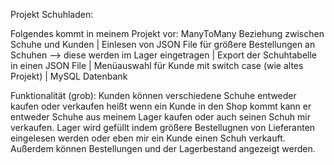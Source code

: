 Projekt Schuhladen:

Folgendes kommt in meinem Projekt vor: 
ManyToMany Beziehung zwischen Schuhe und Kunden | Einlesen von JSON File für größere Bestellungen an Schuhen --> diese werden im Lager eingetragen | Export der Schuhtabelle in einen JSON File | Menüauswahl für Kunde mit switch case (wie altes Projekt) |  MySQL Datenbank

Funktionalität (grob): Kunden können verschiedene Schuhe entweder kaufen oder verkaufen heißt wenn ein Kunde in den Shop kommt kann er entweder Schuhe aus meinem Lager kaufen oder auch seinen Schuh mir verkaufen. Lager wird gefüllt indem größere Bestellugnen von Lieferanten eingelesen werden oder eben mir ein Kunde einen Schuh verkauft. Außerdem können Bestellungen und der Lagerbestand angezeigt werden.
